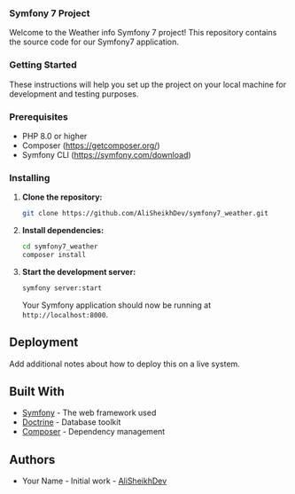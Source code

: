 

### **Symfony 7 Project**

Welcome to the Weather info Symfony 7 project! This repository contains the source code for our Symfony7 application.

### **Getting Started**

These instructions will help you set up the project on your local machine for development and testing purposes.

### Prerequisites

- PHP 8.0 or higher
- Composer (https://getcomposer.org/)
- Symfony CLI (https://symfony.com/download)

### Installing

1. **Clone the repository:**

   ```bash
   git clone https://github.com/AliSheikhDev/symfony7_weather.git
   ```

2. **Install dependencies:**

   ```bash
   cd symfony7_weather
   composer install
   ```

3. **Start the development server:**

   ```bash
   symfony server:start
   ```

   Your Symfony application should now be running at `http://localhost:8000`.

## Deployment

Add additional notes about how to deploy this on a live system.

## Built With

- [Symfony](https://symfony.com/) - The web framework used
- [Doctrine](https://www.doctrine-project.org/) - Database toolkit
- [Composer](https://getcomposer.org/) - Dependency management

## Authors

- Your Name - Initial work - [AliSheikhDev](https://github.com/AliSheikhDev)
